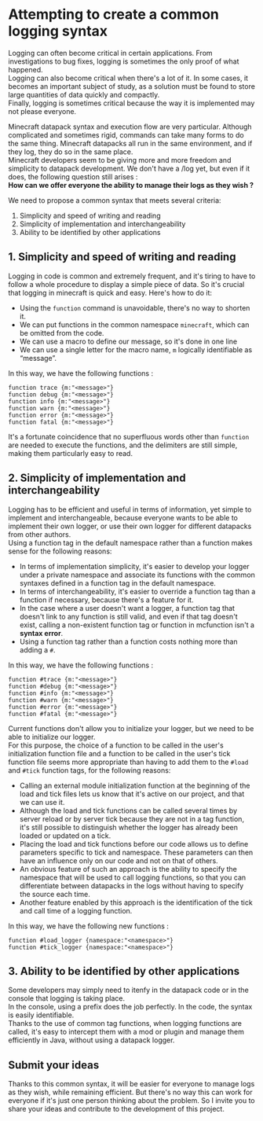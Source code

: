 # Attempting to create a common logging syntax
Logging can often become critical in certain applications. From investigations to bug fixes, logging is sometimes the only proof of what happened.  
Logging can also become critical when there's a lot of it. In some cases, it becomes an important subject of study, as a solution must be found to store large quantities of data quickly and compactly.  
Finally, logging is sometimes critical because the way it is implemented may not please everyone.  

Minecraft datapack syntax and execution flow are very particular. Although complicated and sometimes rigid, commands can take many forms to do the same thing.
Minecraft datapacks all run in the same environment, and if they log, they do so in the same place.  
Minecraft developers seem to be giving more and more freedom and simplicity to datapack development. We don't have a /log yet, but even if it does, the following question still arises :  
**How can we offer everyone the ability to manage their logs as they wish ?**  

We need to propose a common syntax that meets several criteria: 
 1. Simplicity and speed of writing and reading
 2. Simplicity of implementation and interchangeability
 3. Ability to be identified by other applications

## 1. Simplicity and speed of writing and reading
Logging in code is common and extremely frequent, and it's tiring to have to follow a whole procedure to display a simple piece of data. So it's crucial that logging in minecraft is quick and easy. Here's how to do it:  
 - Using the `function` command is unavoidable, there's no way to shorten it.  
 - We can put functions in the common namespace `minecraft`, which can be omitted from the code.  
 - We can use a macro to define our message, so it's done in one line  
 - We can use a single letter for the macro name, `m` logically identifiable as “message”.  

In this way, we have the following functions :  
```
function trace {m:"<message>"}
function debug {m:"<message>"}
function info {m:"<message>"}
function warn {m:"<message>"}
function error {m:"<message>"}
function fatal {m:"<message>"}
```

It's a fortunate coincidence that no superfluous words other than `function` are needed to execute the functions, and the delimiters are still simple, making them particularly easy to read.

## 2. Simplicity of implementation and interchangeability
Logging has to be efficient and useful in terms of information, yet simple to implement and interchangeable, because everyone wants to be able to implement their own logger, or use their own logger for different datapacks from other authors.  
Using a function tag in the default namespace rather than a function makes sense for the following reasons:  
 - In terms of implementation simplicity, it's easier to develop your logger under a private namespace and associate its functions with the common syntaxes defined in a function tag in the default namespace.  
 - In terms of interchangeability, it's easier to override a function tag than a function if necessary, because there's a feature for it.  
 - In the case where a user doesn't want a logger, a function tag that doesn't link to any function is still valid, and even if that tag doesn't exist, calling a non-existent function tag or function in mcfunction isn't a **syntax error**.  
 - Using a function tag rather than a function costs nothing more than adding a `#`.  

In this way, we have the following functions :  
```
function #trace {m:"<message>"}
function #debug {m:"<message>"}
function #info {m:"<message>"}
function #warn {m:"<message>"}
function #error {m:"<message>"}
function #fatal {m:"<message>"}
```

Current functions don't allow you to initialize your logger, but we need to be able to initialize our logger.  
For this purpose, the choice of a function to be called in the user's initialization function file and a function to be called in the user's tick function file seems more appropriate than having to add them to the `#load` and `#tick` function tags, for the following reasons:  
 - Calling an external module initialization function at the beginning of the load and tick files lets us know that it's active on our project, and that we can use it.  
 - Although the load and tick functions can be called several times by server reload or by server tick because they are not in a tag function, it's still possible to distinguish whether the logger has already been loaded or updated on a tick.
 - Placing the load and tick functions before our code allows us to define parameters specific to tick and namespace. These parameters can then have an influence only on our code and not on that of others.
 - An obvious feature of such an approach is the ability to specify the namespace that will be used to call logging functions, so that you can differentiate between datapacks in the logs without having to specify the source each time.
 - Another feature enabled by this approach is the identification of the tick and call time of a logging function.

In this way, we have the following new functions :  
```
function #load_logger {namespace:"<namespace>"}
function #tick_logger {namespace:"<namespace>"}
```

## 3. Ability to be identified by other applications
Some developers may simply need to itenfy in the datapack code or in the console that logging is taking place.  
In the console, using a prefix does the job perfectly. In the code, the syntax is easily identifiable.  
Thanks to the use of common tag functions, when logging functions are called, it's easy to intercept them with a mod or plugin and manage them efficiently in Java, without using a datapack logger.  

## Submit your ideas
Thanks to this common syntax, it will be easier for everyone to manage logs as they wish, while remaining efficient.
But there's no way this can work for everyone if it's just one person thinking about the problem. So I invite you to share your ideas and contribute to the development of this project.